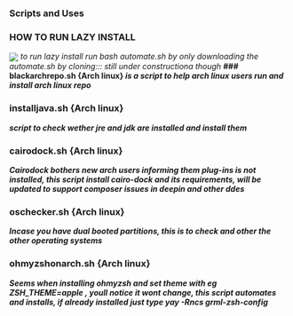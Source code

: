 ### Scripts and Uses

### HOW TO RUN LAZY INSTALL
<img align="center" src="https://user-images.githubusercontent.com/44660508/94460404-5d443880-01c1-11eb-833b-3cb3066ec68f.png">
<i> to run lazy install run bash automate.sh by only downloading the automate.sh
by cloning::: still under constructiona though <b></i>
### blackarchrepo.sh {Arch linux}
<i>is a script to help arch linux users run and install arch linux repo</i>


### installjava.sh  {Arch linux}
<i> script to check wether jre and jdk are installed and install them </i>


### cairodock.sh    {Arch linux}
<i> Cairodock bothers new arch users informing them plug-ins is not installed, this script install cairo-dock and its requirements, will be updated to support composer issues in deepin and other ddes</i>

### oschecker.sh {Arch linux}

<i>Incase you have dual booted partitions, this is to check and other the other operating systems</i>

### ohmyzshonarch.sh {Arch linux}

<i> Seems when installing ohmyzsh and set theme with eg ZSH_THEME=apple , youll notice it wont change, this script automates and installs, if already installed just type yay -Rncs grml-zsh-config </i>
